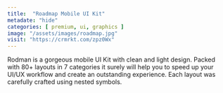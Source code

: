```yaml
---
title:  "Roadmap Mobile UI Kit"
metadate: "hide"
categories: [ premium, ui, graphics ]
image: "/assets/images/roadmap.jpg"
visit: "https://crmrkt.com/zpz0Wx"
---
```

Rodman is a gorgeous mobile UI Kit with clean and light design. Packed with 80+ layouts in 7 categories it surely will help you to speed up your UI/UX workflow and create an outstanding experience. Each layout was carefully crafted using nested symbols.
